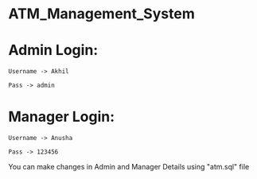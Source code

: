 # ATM_Management_System
  

  # Admin Login:

    Username -> Akhil

    Pass -> admin

  # Manager Login:

    Username -> Anusha

    Pass -> 123456

You can make changes in Admin and Manager Details using "atm.sql" file
